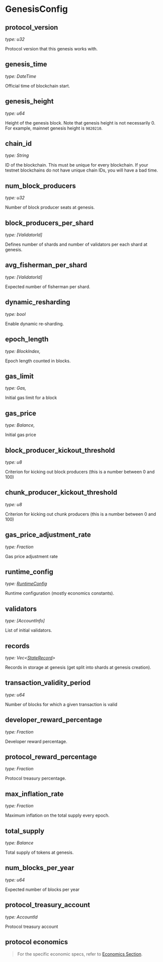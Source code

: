 # GenesisConfig

## protocol_version

_type: u32_

Protocol version that this genesis works with.

## genesis_time

_type: DateTime_

Official time of blockchain start.

## genesis_height

_type: u64_

Height of the genesis block. Note that genesis height is not necessarily 0. 
For example, mainnet genesis height is `9820210`.

## chain_id

_type: String_

ID of the blockchain. This must be unique for every blockchain.
If your testnet blockchains do not have unique chain IDs, you will have a bad time.

## num_block_producers

_type: u32_

Number of block producer seats at genesis.

## block_producers_per_shard

_type: [ValidatorId]_

Defines number of shards and number of validators per each shard at genesis.

## avg_fisherman_per_shard

_type: [ValidatorId]_

Expected number of fisherman per shard.

## dynamic_resharding

_type: bool_

Enable dynamic re-sharding.

## epoch_length

_type: BlockIndex,_

Epoch length counted in blocks.

## gas_limit

_type: Gas,_

Initial gas limit for a block

## gas_price

_type: Balance,_

Initial gas price

## block_producer_kickout_threshold

_type: u8_

Criterion for kicking out block producers (this is a number between 0 and 100)

## chunk_producer_kickout_threshold

_type: u8_

Criterion for kicking out chunk producers (this is a number between 0 and 100)

## gas_price_adjustment_rate

_type: Fraction_

Gas price adjustment rate

## runtime_config

_type: [RuntimeConfig](RuntimeConfig.md)_

Runtime configuration (mostly economics constants).

## validators

_type: [AccountInfo]_

List of initial validators.

## records

_type: Vec\<[StateRecord](StateRecord.md)\>_

Records in storage at genesis (get split into shards at genesis creation).

## transaction_validity_period

_type: u64_

Number of blocks for which a given transaction is valid

## developer_reward_percentage

_type: Fraction_

Developer reward percentage.

## protocol_reward_percentage

_type: Fraction_

Protocol treasury percentage.

## max_inflation_rate

_type: Fraction_

Maximum inflation on the total supply every epoch.

## total_supply

_type: Balance_

Total supply of tokens at genesis.

## num_blocks_per_year

_type: u64_

Expected number of blocks per year

## protocol_treasury_account

_type: AccountId_

Protocol treasury account

## protocol economics

> For the specific economic specs, refer to [Economics Section](../Economics/README.md).

